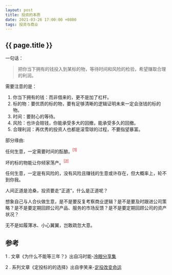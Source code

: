 ```yaml
---
layout: post
title: 投资的本质
date: 2021-03-26 17:00:00 +0800
tags: 投资与商业
--- 
```


<h2>{{ page.title }}</h2>

一句话：

> 把你当下拥有的钱投入到某标的物，等待时间和风险的检验，希望赚取合理的利润。

需要注意的是：

1. 你当下拥有的钱：而非借来的，更不是加了杠杆。
2. 标的物：要优质的标的物，要有足够清晰的逻辑证明未来一定会涨钱的标的物。
3. 时间：要耐心的等待。
4. 风险：也许会赔钱，你能承受多大的回撤，能承受多久的回撤。
5. 合理利润：再优秀的投资人也都是滚雪球的过程，不要指望暴富。

部分缘由:

任何生意，一定需要时间的酝酿。<sup style="color: red">[1]</sup>

坏的标的物能让你倾家荡产。<sup style="color: red">[2]</sup>

任何生意，一定是有风险的，没有风险且赚钱的生意或许存在，但大概率上，轮不到你我。

人间正道是沧桑，投资要走“正道”，什么是正道呢？

想象自己与人合伙做生意，是不是要反复考察商业逻辑？是不是要及时跟进公司策略？是不是要定期回顾公司产品、服务的市场反馈？是不是要定期回顾公司的资产状况？

无不是如履薄冰、小心翼翼，岂敢疏忽大意。

## 参考

1 . 文章《为什么不能等三年？》出自冯时能-<a href="/books/冷眼分享集-冯时能.pdf" target="_blank">冷眼分享集</a>

2 . 系列文章《定投标的的选择》出自李笑来-<a href="/books/定投改变命运-李笑来2019.pdf" target="_blank">定投改变命运</a>